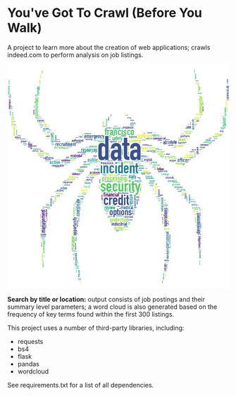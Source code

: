# You've Got To Crawl (Before You Walk)
A project to learn more about the creation of web applications; crawls indeed.com to perform analysis on job listings.

![](/static/images/readme.png?raw=true "Example output; create your own spider!")

<b>Search by title or location:</b> output consists of job postings and their summary level parameters;
a word cloud is also generated based on the frequency of key terms found within the first 300 listings.

This project uses a number of third-party libraries, including:
- requests
- bs4
- flask
- pandas
- wordcloud

See requirements.txt for a list of all dependencies.
